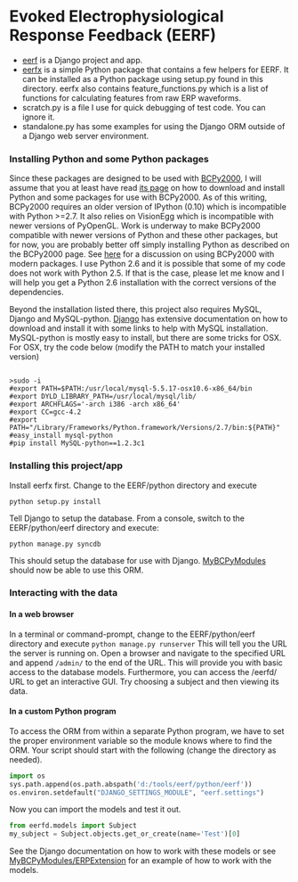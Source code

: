 # Evoked Electrophysiological Response Feedback (EERF)

- [eerf](https://github.com/cboulay/EERF/tree/master/python/eerf) is a Django project and app.
- [eerfx](https://github.com/cboulay/EERF/tree/master/python/eerfx) is a simple Python package
that contains a few helpers for EERF. It can be installed as a Python package using setup.py
found in this directory. eerfx also contains feature_functions.py which is a list of functions for calculating features from raw ERP waveforms.
- scratch.py is a file I use for quick debugging of test code. You can ignore it.
- standalone.py has some examples for using the Django ORM outside of a Django web server environment.

### Installing Python and some Python packages

Since these packages are designed to be used with [BCPy2000](http://bci2000.org/downloads/BCPy2000/BCPy2000.html),
I will assume that you at least have read [its page](http://bci2000.org/downloads/BCPy2000/Download.html)
on how to download and install Python and some packages for use with BCPy2000. As of this writing, BCPy2000
requires an older version of IPython (0.10) which is incompatible with Python >=2.7. It also relies on
VisionEgg which is incompatible with newer versions of PyOpenGL. Work is underway to make BCPy2000
compatible with newer versions of Python and these other packages, but for now, you are probably
better off simply installing Python as described on the BCPy2000 page.
See [here](http://www.bci2000.org/phpbb/viewtopic.php?f=1&t=1330) for a discussion on using BCPy2000 with modern packages.
I use Python 2.6 and it is possible that some of my code does not work with Python 2.5. If that is the case,
please let me know and I will help you get a Python 2.6 installation with the correct versions of the dependencies.

Beyond the installation listed there, this project also requires MySQL, Django and MySQL-python.
[Django](https://docs.djangoproject.com/en/1.4/intro/install/) has extensive documentation on 
how to download and install it with some links to help with MySQL installation. MySQL-python is
mostly easy to install, but there are some tricks for OSX.
For OSX, try the code below (modify the PATH to match your installed version)

```

>sudo -i
#export PATH=$PATH:/usr/local/mysql-5.5.17-osx10.6-x86_64/bin
#export DYLD_LIBRARY_PATH=/usr/local/mysql/lib/
#export ARCHFLAGS='-arch i386 -arch x86_64'
#export CC=gcc-4.2
#export PATH="/Library/Frameworks/Python.framework/Versions/2.7/bin:${PATH}"
#easy_install mysql-python
#pip install MySQL-python==1.2.3c1

```

### Installing this project/app

Install eerfx first. Change to the EERF/python directory and execute

```
python setup.py install
```

Tell Django to setup the database. From a console, switch to the EERF/python/eerf directory and execute:

```
python manage.py syncdb
```

This should setup the database for use with Django.
[MyBCPyModules](https://github.com/cboulay/MyBCPyModules) should now be able to use this ORM.

### Interacting with the data

#### In a web browser

In a terminal or command-prompt, change to the EERF/python/eerf directory and execute
`python manage.py runserver`
This will tell you the URL the server is running on.
Open a browser and navigate to the specified URL and append `/admin/` to the end of the URL.
This will provide you with basic access to the database models.
Furthermore, you can access the /eerfd/ URL to get an interactive GUI. Try choosing a subject
and then viewing its data.

#### In a custom Python program

To access the ORM from within a separate Python program, we have to set the proper environment variable so the module knows where to find the ORM. 
Your script should start with the following (change the directory as needed).

```python
import os
sys.path.append(os.path.abspath('d:/tools/eerf/python/eerf'))
os.environ.setdefault("DJANGO_SETTINGS_MODULE", "eerf.settings")
```

Now you can import the models and test it out.

```python
from eerfd.models import Subject
my_subject = Subject.objects.get_or_create(name='Test')[0]
```

See the Django documentation on how to work with these models or see [MyBCPyModules/ERPExtension](https://github.com/cboulay/MyBCPyModules/blob/master/ERPExtension.py) 
for an example of how to work with the models.
